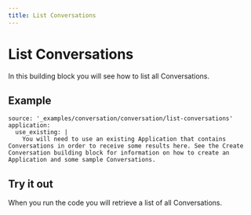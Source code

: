 ```yaml
---
title: List Conversations
---
```


# List Conversations

In this building block you will see how to list all Conversations.

## Example

```building_blocks
source: '_examples/conversation/conversation/list-conversations'
application:
  use_existing: |
    You will need to use an existing Application that contains Conversations in order to receive some results here. See the Create Conversation building block for information on how to create an Application and some sample Conversations.
```

## Try it out

When you run the code you will retrieve a list of all Conversations.
